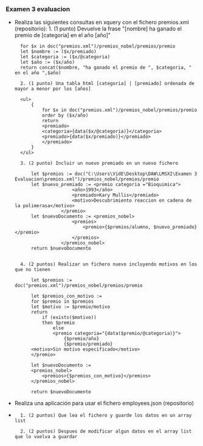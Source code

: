 ### Examen 3 evaluacion

- Realiza las siguientes consultas en xquery con el fichero premios.xml (repositorio):
        1. (1 punto) Devuelve la frase "[nombre] ha ganado el premio de [categoria] en el año [año]"

        for $x in doc("premios.xml")/premios_nobel/premios/premio
        let $nombre := ($x/premiado)
        let $categoria := ($x/@categoria)
        let $año := ($x/año)
        return concat($nombre, "ha ganado el premio de ", $categoria, " en el año ",$año)

        2. (1 punto) Una tabla html [categoria] | [premiado] ordenada de mayor a menor por los [años]

        <ul>
            {
                for $x in doc("premios.xml")/premios_nobel/premios/premio
                order by ($x/año)
                return
                <premiado>
                <categoria>{data($x/@categoria)}</categoria>
                <premiado>{data($x/premiado)}</premiado>
                </premiado>
            }
        </ul>

        3. (2 punto) Incluir un nuevo premiado en un nuevo fichero
   
            let $premios := doc("C:\Users\VidE\Desktop\DAW\LMSXI\Examen 3 Evaluacion\premios.xml")/premios_nobel/premios/premio
            let $nuevo_premiado := <premio categoria ="Bioquimica">
                           <año>1993</año>
                           <premiado>Kary Mullis</premiado>
                           <motivo>Descubrimiento reaccion en cadena de la polimerasa</motivo>                  
                       </premio>
            let $nuevoDocumento := <premios_nobel>
                           <premios>
                               <premio>{$premios/alumno, $nuevo_premiado}</premio>
                           </premios>
                       </premios_nobel>
            return $nuevoDocumento


        4. (2 puntos) Realizar un fichero nuevo incluyendo motivos en los que no tienen

            let $premios := doc("premios.xml")/premios_nobel/premios/premio

            let $premios_con_motivo :=
            for $premio in $premios
            let $motivo := $premio/motivo
            return
                if (exists($motivo))
                then $premio
                    else
                    <premio categoria="{data($premio/@categoria)}">
                        {$premio/año}
                        {$premio/premiado}
            <motivo>Sin motivo especificado</motivo>
            </premio>

            let $nuevoDocumento :=
            <premios_nobel>
                <premios>{$premios_con_motivo}</premios>
            </premios_nobel>

            return $nuevoDocumento


- Realiza una aplicación para usar el fichero employees.json (repositorio)
- 
        1. (2 puntos) Que lea el fichero y guarde los datos en un array list

        2. (2 puntos) Despues de modificar algun datos en el array list que lo vuelva a guardar

